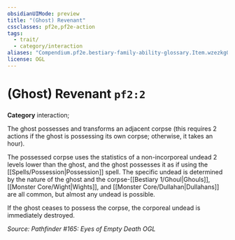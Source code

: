 ```yaml
---
obsidianUIMode: preview
title: "(Ghost) Revenant"
cssclasses: pf2e,pf2e-action
tags:
  - trait/
  - category/interaction
aliases: "Compendium.pf2e.bestiary-family-ability-glossary.Item.wzezkgOufQev7BLK"
license: OGL
---
```

# (Ghost) Revenant `pf2:2`

### 

**Category** interaction; 




The ghost possesses and transforms an adjacent corpse (this requires 2 actions if the ghost is possessing its own corpse; otherwise, it takes an hour).

The possessed corpse uses the statistics of a non-incorporeal undead 2 levels lower than the ghost, and the ghost possesses it as if using the [[Spells/Possession|Possession]] spell. The specific undead is determined by the nature of the ghost and the corpse-[[Bestiary 1/Ghoul|Ghouls]], [[Monster Core/Wight|Wights]], and [[Monster Core/Dullahan|Dullahans]] are all common, but almost any undead is possible.

If the ghost ceases to possess the corpse, the corporeal undead is immediately destroyed.

*Source: Pathfinder #165: Eyes of Empty Death*
*OGL*